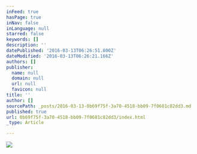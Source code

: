 ```yaml
---
inFeed: true
hasPage: true
inNav: false
inLanguage: null
starred: false
keywords: []
description: ''
datePublished: '2016-03-13T06:26:51.800Z'
dateModified: '2016-03-13T06:26:21.166Z'
authors: []
publisher:
  name: null
  domain: null
  url: null
  favicon: null
title: ''
author: []
sourcePath: _posts/2016-03-13-0b69f75f-3a70-4518-bb09-7f0681c82dd3.md
published: true
url: 0b69f75f-3a70-4518-bb09-7f0681c82dd3/index.html
_type: Article

---
```

![](https://the-grid-user-content.s3-us-west-2.amazonaws.com/3b5fcc11-53b3-4f5b-8549-74d802c99722.jpg)